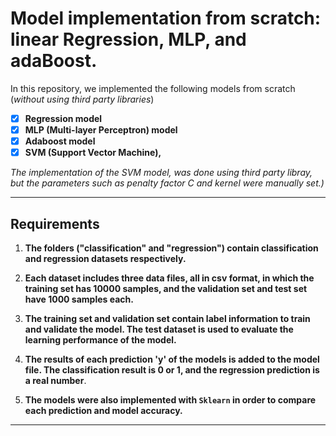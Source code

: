 # **Model implementation from scratch: linear Regression, MLP, and adaBoost.** 
In this repository, we implemented the following models from scratch (*without using third party libraries*)

- [x] **Regression model**
- [x] **MLP (Multi-layer Perceptron) model**
- [x] **Adaboost model**
- [x] **SVM (Support Vector Machine),**

*The implementation of the SVM model, was done using third party libray, but the parameters such as penalty factor C and kernel were manually set.)*

---
## **Requirements**
1. **The folders ("classification" and "regression") contain classification and regression datasets respectively.**
2. **Each dataset includes three data files, all in csv format, in which the training set has 10000 samples, and the validation set and test set have 1000 samples each.**
3. **The training set and validation set contain label information to train and validate the model. The test dataset is used to evaluate the learning performance of the model.**

4. **The results of each prediction 'y' of the models is added to the model file. The classification result is 0 or 1, and the regression prediction is a real number**.

5. **The models were also implemented with ``Sklearn`` in order to compare each prediction and model accuracy.** 
---








